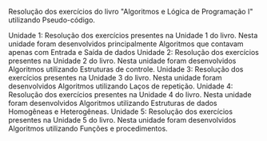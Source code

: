 Resolução dos exercícios do livro "Algoritmos e Lógica de Programação I" utilizando Pseudo-código.

Unidade 1: Resolução dos exercícios presentes na Unidade 1 do livro. Nesta unidade foram desenvolvidos principalmente Algoritmos que contavam apenas com Entrada e Saída de dados
Unidade 2: Resolução dos exercícios presentes na Unidade 2 do livro. Nesta unidade foram desenvolvidos Algoritmos utilizando Estruturas de controle.
Unidade 3: Resolução dos exercícios presentes na Unidade 3 do livro. Nesta unidade foram desenvolvidos Algoritmos utilizando Laços de repetição.
Unidade 4: Resolução dos exercícios presentes na Unidade 4 do livro. Nesta unidade foram desenvolvidos Algoritmos utilizando Estruturas de dados Homogêneas e Heterogêneas.
Unidade 5: Resolução dos exercícios presentes na Unidade 5 do livro. Nesta unidade foram desenvolvidos Algoritmos utilizando Funções e procedimentos. 
